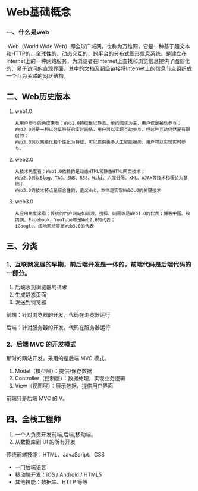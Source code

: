 # Web基础概念

### 一、什么是web

​    Web（World Wide Web）即全球广域网，也称为万维网，它是一种基于超文本和HTTP的、全球性的、动态交互的、跨平台的分布式图形信息系统。是建立在Internet上的一种网络服务，为浏览者在Internet上查找和浏览信息提供了图形化的、易于访问的直观界面，其中的文档及超级链接将Internet上的信息节点组织成一个互为关联的网状结构。

## 二、Web历史版本

1. web1.0

   ```
   从用户参与的角度来看：Web1.0特征是以静态、单向阅读为主，用户仅是被动参与；
   Web2.0则是一种以分享特征的实时网络，用户可以实现互动参与，但这种互动仍然是有限度的；
   Web3.0则以网络化和个性化为特征，可以提供更多人工智能服务，用户可以实现实时参与。
   ```

2. web2.0

   ```
   从技术角度看：Web1.0依赖的是动态HTML和静态HTML网页技术；
   Web2.0则以Blog、TAG、SNS、RSS、Wiki、六度分隔、XML、AJAX等技术和理论为基础；
   Web3.0的技术特点是综合性的，语义Web、本体是实现Web3.0的关键技术
   ```

3. web3.0

   ```
   从应用角度来看：传统的门户网站如新浪、搜狐、网易等是Web1.0的代表；博客中国、校内网、Facebook、YouTube等是Web2.0的代表；
   iGoogle、阔地网络等是Web3.0的代表
   ```

## 三、分类

### 1、互联网发展的早期，前后端开发是一体的，前端代码是后端代码的一部分。

1. 后端收到浏览器的请求
2. 生成静态页面
3. 发送到浏览器

前端：针对浏览器的开发，代码在浏览器运行

后端：针对服务器的开发，代码在服务器运行

### 2、后端 MVC 的开发模式

那时的网站开发，采用的是后端 MVC 模式。

1. Model（模型层）：提供/保存数据
2. Controller（控制层）：数据处理，实现业务逻辑
3. View（视图层）：展示数据，提供用户界面

前端只是后端 MVC 的 V。

## 四、全栈工程师

1. 一个人负责开发前端,后端,移动端。
2. 从数据库到 UI 的所有开发



传统前端技能：HTML、JavaScript、CSS

* 一门后端语言
* 移动端开发：iOS / Android / HTML5
* 其他技能：数据库、HTTP 等等



